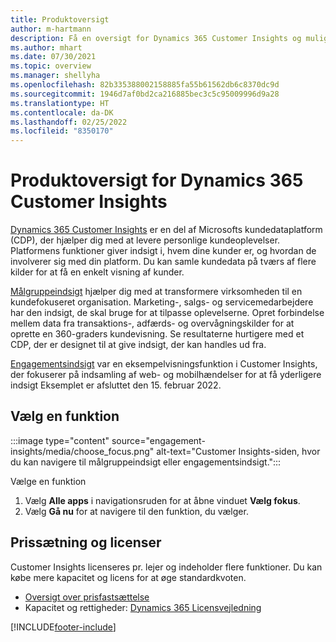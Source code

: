 ```yaml
---
title: Produktoversigt
author: m-hartmann
description: Få en oversigt for Dynamics 365 Customer Insights og mulighederne.
ms.author: mhart
ms.date: 07/30/2021
ms.topic: overview
ms.manager: shellyha
ms.openlocfilehash: 82b335388002158885fa55b61562db6c8370dc9d
ms.sourcegitcommit: 1946d7af0bd2ca216885bec3c5c95009996d9a28
ms.translationtype: HT
ms.contentlocale: da-DK
ms.lasthandoff: 02/25/2022
ms.locfileid: "8350170"
---
```

# <a name="product-overview-for-dynamics-365-customer-insights"></a>Produktoversigt for Dynamics 365 Customer Insights

[Dynamics 365 Customer Insights](https://dynamics.microsoft.com/ai/customer-insights/) er en del af Microsofts kundedataplatform (CDP), der hjælper dig med at levere personlige kundeoplevelser. Platformens funktioner giver indsigt i, hvem dine kunder er, og hvordan de involverer sig med din platform. Du kan samle kundedata på tværs af flere kilder for at få en enkelt visning af kunder.

[Målgruppeindsigt](audience-insights/overview.md) hjælper dig med at transformere virksomheden til en kundefokuseret organisation. Marketing-, salgs- og servicemedarbejdere har den indsigt, de skal bruge for at tilpasse oplevelserne. Opret forbindelse mellem data fra transaktions-, adfærds- og overvågningskilder for at oprette en 360-graders kundevisning. Se resultaterne hurtigere med et CDP, der er designet til at give indsigt, der kan handles ud fra. 

[Engagementsindsigt](engagement-insights/overview.md) var en eksempelvisningsfunktion i Customer Insights, der fokuserer på indsamling af web- og mobilhændelser for at få yderligere indsigt Eksemplet er afsluttet den 15. februar 2022.
 
## <a name="choose-a-capability"></a>Vælg en funktion

:::image type="content" source="engagement-insights/media/choose_focus.png" alt-text="Customer Insights-siden, hvor du kan navigere til målgruppeindsigt eller engagementsindsigt.":::

Vælge en funktion

1. Vælg **Alle apps** i navigationsruden for at åbne vinduet **Vælg fokus**.
1. Vælg **Gå nu** for at navigere til den funktion, du vælger.

## <a name="pricing-and-licensing"></a>Prissætning og licenser

Customer Insights licenseres pr. lejer og indeholder flere funktioner. Du kan købe mere kapacitet og licens for at øge standardkvoten. 
- [Oversigt over prisfastsættelse](https://dynamics.microsoft.com/ai/customer-insights/pricing/)
- Kapacitet og rettigheder: [Dynamics 365 Licensvejledning](https://go.microsoft.com/fwlink/?LinkId=866544)

[!INCLUDE[footer-include](includes/footer-banner.md)]